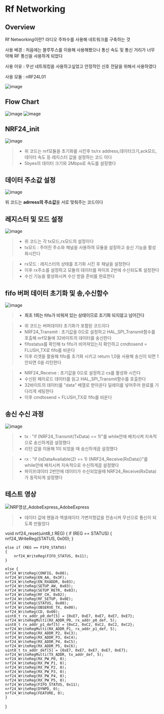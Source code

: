 # Rf Networking

## Overview

Rf Networking이란?  라디오 주파수를 사용해 네트워크를 구축하는 것

사용 배경 : 처음에는 블루투스를 이용해 사용해봤으나 통신 속도 및 통신 거리가 너무 약해 RF 통신을 사용하게 되었다

사용 이유 : 무선 네트워킹을 사용하고싶었고 안정적인 신호 전달을 위해서 사용하였다

사용 모듈 : nRF24L01

![image](https://github.com/sc11046/adas_with_can_nrf/assets/121782720/a0c50c7d-8a97-40db-b810-52ee3818ed14)

## Flow Chart
![image](https://github.com/sc11046/adas_with_can_nrf/assets/121782720/e61b41f0-ca0e-4b92-82f7-91e78e73f6d7)
![image](https://github.com/sc11046/adas_with_can_nrf/assets/121782720/17cafb2a-9fba-4543-b76b-0874108ec1c0)

## NRF24_init
![image](https://github.com/sc11046/adas_with_can_nrf/assets/121782720/d2a28c50-753c-4cd9-ae07-682b0b0665c2)

>- 위 코드는 nrf모듈을 초기화를 시킨후 tx/rx address,데이터크기,ack모드,데이터 속도 등 레지스터 값을 설정하는 코드 이다
>- 5byes의 데이터 크기와 2Mbps로 속도를 설정했다

## 데이터 주소값 설정
![image](https://github.com/sc11046/adas_with_can_nrf/assets/121782720/17d38788-42e7-4767-b12b-b93272dd2c09)

위 코드는 **adrress의 주소값**을 서로 맞춰주는 코드이다

## 레지스터 및 모드 설정
![image](https://github.com/sc11046/adas_with_can_nrf/assets/121782720/58cd5544-a15a-427b-b75f-3a605dc6d380)

>- 위 코드는 각 tx모드,rx모드의 설정이다
>- tx모드 : 주어진 주소와 채널을 사용하여 모듈을 설정하고 송신 기능을 활성화시킨다

>- rx모드 : 레지스터의 상태를 초기화 시킨 후 채널을 설정한다
>- 이후 rx주소를 설정하고 모듈의 데이터를 파이프 2번에 수신되도록 설정한다
>- 수신 기능을 활성화시켜 수신 받을 준비를 완료한다

## fifo 버퍼 데이터 초기화 및 송,수신함수
![image](https://github.com/sc11046/adas_with_can_nrf/assets/121782720/f48f02ea-040f-418e-b860-ae3e2a0a170c)

>- **최초 1회는 fifo가 비워져 있는 상태이므로 초기화 되지않고 넘어간다**

>- 위 코드는 버퍼데이터 초기화가 포함된 코드이다
>- NRF24_Transmit : 초기값을 0으로 설정하고 HAL_SPI_Transmit함수를 호출해 nrf모듈에 32바이트의 데이터를 송신한다
>- fifostatus를 확인해 tx fifo가 비어져있는지 확인하고 cmdtosend = FLUSH_TX로 fifo를 비운다
>- 이후 리셋을 활용해 fifo를 초기화 시키고 return 1,0을 사용해 송신이 되면 1 안되면 0을 리턴한다

>- NRF24_Receive : 초기값을 0으로 설정하고 cs를 활성화 시킨다
>- 수신된 페이로드 데이터를 읽고 HAL_SPI_Transmit함수를 호출한다
>- 32바이트의 데이터를 "data" 배열로 받아온다 딜레이를 넣어주어 완료를 기다리게 세팅한다
>- 이후  cmdtosend = FLUSH_TX로 fifo를 비운다

## 송신 수신 과정
![image](https://github.com/sc11046/adas_with_can_nrf/assets/121782720/607fcdb7-3bbd-4dff-ab2c-dd96da9688cf)

>- tx : "if (NRF24_Transmit(TxData) == 1)"를 while안에 배치시켜 지속적으로 송신하게끔 설정했다
>- 리턴 값을 이용해 1이 되었을 때 송신하게끔 설정했다

>- rx : "if (isDataAvailable(2) == 1)
>  {NRF24_Receive(RxData)}"를 while안에 배치시켜 지속적으로 수신하게끔 설정했다
>- 파이프데이터 2번안에 데이터가 수신되었을때  NRF24_Receive(RxData)가 동작되게 설정했다

## 테스트 영상
![NRF영상_AdobeExpress_AdobeExpress](https://github.com/crasdok/capstone/assets/118472691/0e8da015-865e-457a-8531-79db8783a3ea)

>- 데이터 값에 핸들과 엑셀레이터 가변저항값을 전송시켜 무선으로 통신이 되도록 만들었다

void nrf24_reset(uint8_t REG)
{
	if (REG == STATUS)
	{
		nrf24_WriteReg(STATUS, 0x00);
	}

	else if (REG == FIFO_STATUS)
	{
		nrf24_WriteReg(FIFO_STATUS, 0x11);
	}

	else {
	nrf24_WriteReg(CONFIG, 0x08);
	nrf24_WriteReg(EN_AA, 0x3F);
	nrf24_WriteReg(EN_RXADDR, 0x03);
	nrf24_WriteReg(SETUP_AW, 0x03);
	nrf24_WriteReg(SETUP_RETR, 0x03);
	nrf24_WriteReg(RF_CH, 0x02);
	nrf24_WriteReg(RF_SETUP, 0x0E);
	nrf24_WriteReg(STATUS, 0x00);
	nrf24_WriteReg(OBSERVE_TX, 0x00);
	nrf24_WriteReg(CD, 0x00);
	uint8_t rx_addr_p0_def[5] = {0xE7, 0xE7, 0xE7, 0xE7, 0xE7};
	nrf24_WriteRegMulti(RX_ADDR_P0, rx_addr_p0_def, 5);
	uint8_t rx_addr_p1_def[5] = {0xC2, 0xC2, 0xC2, 0xC2, 0xC2};
	nrf24_WriteRegMulti(RX_ADDR_P1, rx_addr_p1_def, 5);
	nrf24_WriteReg(RX_ADDR_P2, 0xC3);
	nrf24_WriteReg(RX_ADDR_P3, 0xC4);
	nrf24_WriteReg(RX_ADDR_P4, 0xC5);
	nrf24_WriteReg(RX_ADDR_P5, 0xC6);
	uint8_t tx_addr_def[5] = {0xE7, 0xE7, 0xE7, 0xE7, 0xE7};
	nrf24_WriteRegMulti(TX_ADDR, tx_addr_def, 5);
	nrf24_WriteReg(RX_PW_P0, 0);
	nrf24_WriteReg(RX_PW_P1, 0);
	nrf24_WriteReg(RX_PW_P2, 0);
	nrf24_WriteReg(RX_PW_P3, 0);
	nrf24_WriteReg(RX_PW_P4, 0);
	nrf24_WriteReg(RX_PW_P5, 0);
	nrf24_WriteReg(FIFO_STATUS, 0x11);
	nrf24_WriteReg(DYNPD, 0);
	nrf24_WriteReg(FEATURE, 0);
	}
}
